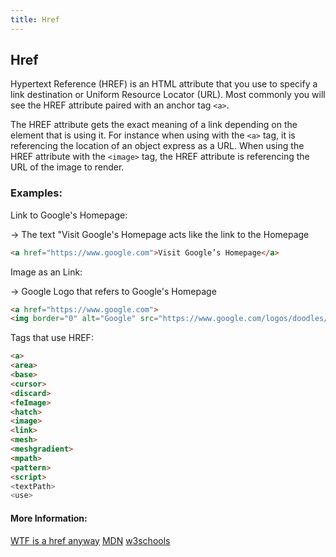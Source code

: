 ```yaml
---
title: Href
---
```

## Href

Hypertext Reference (HREF) is an HTML attribute that you use to specify a link destination or Uniform Resource Locator (URL). Most commonly you will see the HREF attribute paired with an anchor tag `<a>`.

The HREF attribute gets the exact meaning of a link depending on the element that is using it. For instance when using with the `<a>` tag, it is referencing the location of an object express as a URL. When using the HREF attribute with the `<image>` tag, the HREF attribute is referencing the URL of the image to render.

### Examples:
Link to Google's Homepage:

  -> The text "Visit Google's Homepage acts like the link to the Homepage
  
```html
<a href="https://www.google.com">Visit Google’s Homepage</a>
```

Image as an Link:

  -> Google Logo that refers to Google's Homepage
  
```html
<a href="https://www.google.com">
<img border="0" alt="Google" src="https://www.google.com/logos/doodles/2015/googles-new-logo-5078286822539264.3-hp2x.gif" width="100" height="100">
```

Tags that use HREF:
```html
<a>
<area>
<base>
<cursor>
<discard>
<feImage>
<hatch>
<image>
<link>
<mesh>
<meshgradient>
<mpath>
<pattern>
<script>
<textPath>
<use>
```

#### More Information:
<!-- Please add any articles you think might be helpful to read before writing the article -->
<a href='https://tomayko.com/blog/2008/wtf-is-an-href-anyway' target='_blank' rel='nofollow'>WTF is a href anyway</a>
<a href='https://developer.mozilla.org/en-US/docs/Web/SVG/Attribute/href' target='_blank' rel='nofollow'>MDN</a>
<a href='https://www.w3schools.com/tags/att_a_href.asp' target='_blank' rel='nofollow'>w3schools</a>
